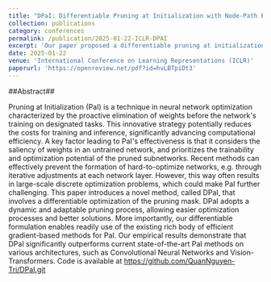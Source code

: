 ```yaml
---
title: "DPaI: Differentiable Pruning at Initialization with Node-Path Balance Principle"
collection: publications
category: conferences
permalink: /publication/2025-01-22-ICLR-DPAI
excerpt: 'Our paper proposed a differentiable pruning at initialization methods that achived significantly better performance on pruning at initialization tasks.'
date: 2025-01-22
venue: 'International Conference on Learning Representations (ICLR)'
paperurl: 'https://openreview.net/pdf?id=hvLBTpiDt3'
---
```


##Abstract##

Pruning at Initialization (PaI) is a technique in neural network optimization characterized by the proactive elimination of weights before the network's training on designated tasks. This innovative strategy potentially reduces the costs for training and inference, significantly advancing computational efficiency. A key factor leading to PaI's effectiveness is that it considers the saliency of weights in an untrained network, and prioritizes the trainability and optimization potential of the pruned subnetworks. Recent methods can effectively prevent the formation of hard-to-optimize networks, e.g. through iterative adjustments at each network layer. However, this way often results in large-scale discrete optimization problems, which could make PaI further challenging. This paper introduces a novel method, called DPaI, that involves a differentiable optimization of the pruning mask. DPaI adopts a dynamic and adaptable pruning process, allowing easier optimization processes and better solutions. More importantly, our differentiable formulation enables readily use of the existing rich body of efficient gradient-based methods for PaI. Our empirical results demonstrate that DPaI significantly outperforms current state-of-the-art PaI methods on various architectures, such as Convolutional Neural Networks and Vision-Transformers. Code is available at https://github.com/QuanNguyen-Tri/DPaI.git